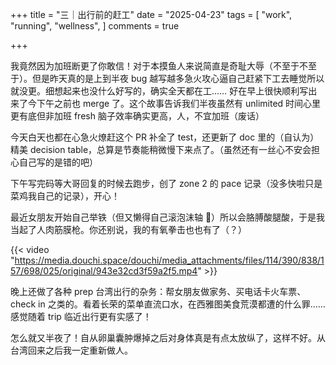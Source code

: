 +++
title = "三｜出行前的赶工"
date = "2025-04-23"
tags = [
    "work",
    "running",
    "wellness",
]
comments = true

+++

我竟然因为加班断更了你敢信！对于本摸鱼人来说简直是奇耻大辱（不至于不至于）。但是昨天真的是上到半夜 bug 越写越多急火攻心逼自己赶紧下工去睡觉所以就没更。细想起来也没什么好写的，确实全天都在工…… 好在早上很快顺利写出来了今下午之前也 merge 了。这个故事告诉我们半夜虽然有 unlimited 时间心里更有底但非加班 fresh 脑子效率确实更高，人，不宜加班（废话）

今天白天也都在心急火燎赶这个 PR 补全了 test，还更新了 doc 里的（自认为）精美 decision table，总算是节奏能稍微慢下来点了。（虽然还有一丝心不安会担心自己写的是错的吧）

下午写完码等大哥回复的时候去跑步，创了 zone 2 的 pace 记录（没多快啦只是菜鸡我自己的记录），开心！

最近女朋友开始自己举铁（但又懒得自己滚泡沫轴 🤣）所以会胳膊酸腿酸，于是我当起了人肉筋膜枪。你还别说，我的有氧拳击也也有了（？）

{{< video "https://media.douchi.space/douchi/media_attachments/files/114/390/838/157/698/025/original/943e32cd3f59a2f5.mp4" >}}

晚上还做了各种 prep 台湾出行的杂务：帮女朋友做家务、买电话卡火车票、check in 之类的。看着长荣的菜单直流口水，在西雅图美食荒漠都遭的什么罪…… 感觉随着 trip 临近出行更有实感了！

怎么就又半夜了！自从卵巢囊肿爆掉之后对身体真是有点太放纵了，这样不好。从台湾回来之后我一定重新做人。